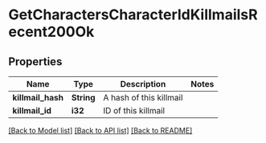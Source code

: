 # GetCharactersCharacterIdKillmailsRecent200Ok

## Properties

Name | Type | Description | Notes
------------ | ------------- | ------------- | -------------
**killmail_hash** | **String** | A hash of this killmail | 
**killmail_id** | **i32** | ID of this killmail | 

[[Back to Model list]](../README.md#documentation-for-models) [[Back to API list]](../README.md#documentation-for-api-endpoints) [[Back to README]](../README.md)


